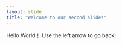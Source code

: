 ```yaml
---
layout: slide
title: "Welcome to our second slide!"
---
```

Hello World！
Use the left arrow to go back!
